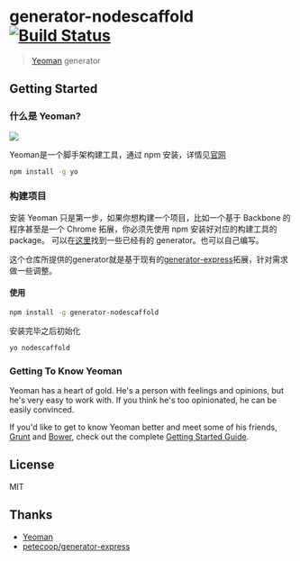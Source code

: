 # generator-nodescaffold [![Build Status](https://secure.travis-ci.org/zhanglun/generator-nodescaffold.png?branch=master)](https://travis-ci.org/zhanglun/generator-nodescaffold)

> [Yeoman](http://yeoman.io) generator


## Getting Started

### 什么是 Yeoman?

[![](http://i.imgur.com/JHaAlBJ.png)](http://yeoman.io/)

Yeoman是一个脚手架构建工具，通过 npm 安装，详情见[官网](http://yeoman.io/)

```bash
npm install -g yo
```


### 构建项目

安装 Yeoman 只是第一步，如果你想构建一个项目，比如一个基于 Backbone 的程序甚至是一个 Chrome 拓展，你必须先使用 npm 安装好对应的构建工具的package。
可以在[这里](http://yeoman.io/generators/)找到一些已经有的 generator。也可以自己编写。

这个仓库所提供的generator就是基于现有的[generator-express](https://github.com/petecoop/generator-express)拓展，针对需求做一些调整。

#### 使用

```bash
npm install -g generator-nodescaffold
```

安装完毕之后初始化

```bash
yo nodescaffold
```





### Getting To Know Yeoman

Yeoman has a heart of gold. He's a person with feelings and opinions, but he's very easy to work with. If you think he's too opinionated, he can be easily convinced.

If you'd like to get to know Yeoman better and meet some of his friends, [Grunt](http://gruntjs.com) and [Bower](http://bower.io), check out the complete [Getting Started Guide](https://github.com/yeoman/yeoman/wiki/Getting-Started).


## License

MIT

## Thanks

* [Yeoman](http://yeoman.io/)
* [petecoop/generator-express](https://github.com/petecoop/generator-express)